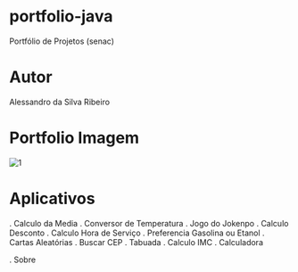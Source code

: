 # portfolio-java
Portfólio de Projetos (senac)


# Autor

Alessandro da Silva Ribeiro

# Portfolio Imagem

![1](https://user-images.githubusercontent.com/57419425/188249064-26e05cc1-f197-4cbf-8d64-b56734f6f5fd.PNG)

# Aplicativos
. Calculo da Media
. Conversor de Temperatura
. Jogo do Jokenpo
. Calculo Desconto
. Calculo Hora de Serviço
. Preferencia Gasolina ou Etanol
. Cartas Aleatórias
. Buscar CEP
. Tabuada
. Calculo IMC
. Calculadora

. Sobre
